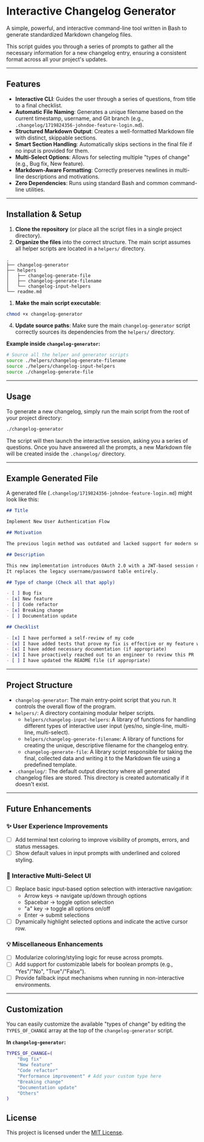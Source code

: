 # Interactive Changelog Generator

A simple, powerful, and interactive command-line tool written in Bash to generate standardized Markdown changelog files.

This script guides you through a series of prompts to gather all the necessary information for a new changelog entry, ensuring a consistent format across all your project's updates.

---

## Features

- **Interactive CLI**: Guides the user through a series of questions, from title to a final checklist.
- **Automatic File Naming**: Generates a unique filename based on the current timestamp, username, and Git branch (e.g., `.changelog/1719824356-johndoe-feature-login.md`).
- **Structured Markdown Output**: Creates a well-formatted Markdown file with distinct, skippable sections.
- **Smart Section Handling**: Automatically skips sections in the final file if no input is provided for them.
- **Multi-Select Options**: Allows for selecting multiple "types of change" (e.g., Bug fix, New feature).
- **Markdown-Aware Formatting**: Correctly preserves newlines in multi-line descriptions and motivations.
- **Zero Dependencies**: Runs using standard Bash and common command-line utilities.

---

## Installation & Setup

1. **Clone the repository** (or place all the script files in a single project directory).
2. **Organize the files** into the correct structure. The main script assumes all helper scripts are located in a `helpers/` directory.

```tree
.
├── changelog-generator
├── helpers
│   ├── changelog-generate-file
│   ├── changelog-generate-filename
│   └── changelog-input-helpers
└── readme.md
```

1. **Make the main script executable**:

```bash
chmod +x changelog-generator
```

4. **Update source paths**: Make sure the main `changelog-generator` script correctly sources its dependencies from the `helpers/` directory.

**Example inside `changelog-generator`:**

```bash
# Source all the helper and generator scripts
source ./helpers/changelog-generate-filename
source ./helpers/changelog-input-helpers
source ./changelog-generate-file
```

---

## Usage

To generate a new changelog, simply run the main script from the root of your project directory:

```bash
./changelog-generator
```

The script will then launch the interactive session, asking you a series of questions. Once you have answered all the prompts, a new Markdown file will be created inside the `.changelog/` directory.

---

## Example Generated File

A generated file (`.changelog/1719824356-johndoe-feature-login.md`) might look like this:

```markdown
## Title

Implement New User Authentication Flow

## Motivation

The previous login method was outdated and lacked support for modern security practices like multi-factor authentication. This change addresses issue #42.

## Description

This new implementation introduces OAuth 2.0 with a JWT-based session management system.
It replaces the legacy username/password table entirely.

## Type of change (Check all that apply)

- [ ] Bug fix
- [x] New feature
- [ ] Code refactor
- [x] Breaking change
- [ ] Documentation update

## Checklist

- [x] I have performed a self-review of my code
- [x] I have added tests that prove my fix is effective or my feature works
- [x] I have added necessary documentation (if appropriate)
- [x] I have proactively reached out to an engineer to review this PR
- [ ] I have updated the README file (if appropriate)
```

---

## Project Structure

- `changelog-generator`: The main entry-point script that you run. It controls the overall flow of the program.
- `helpers/`: A directory containing modular helper scripts.
  - `helpers/changelog-input-helpers`: A library of functions for handling different types of interactive user input (yes/no, single-line, multi-line, multi-select).
  - `helpers/changelog-generate-filename`: A library of functions for creating the unique, descriptive filename for the changelog entry.
  - `changelog-generate-file`: A library script responsible for taking the final, collected data and writing it to the Markdown file using a predefined template.
- `.changelog/`: The default output directory where all generated changelog files are stored. This directory is created automatically if it doesn't exist.

---

## Future Enhancements

### ✨ User Experience Improvements

- [ ] Add terminal text coloring to improve visibility of prompts, errors, and status messages.
- [ ] Show default values in input prompts with underlined and colored styling.

### 🎯 Interactive Multi-Select UI

- [ ] Replace basic input-based option selection with interactive navigation:
  - Arrow keys → navigate up/down through options  
  - Spacebar → toggle option selection  
  - "a" key → toggle all options on/off  
  - Enter → submit selections  
- [ ] Dynamically highlight selected options and indicate the active cursor row.

### 💡 Miscellaneous Enhancements

- [ ] Modularize coloring/styling logic for reuse across prompts.
- [ ] Add support for customizable labels for boolean prompts (e.g., "Yes"/"No", "True"/"False").
- [ ] Provide fallback input mechanisms when running in non-interactive environments.

---

## Customization

You can easily customize the available "types of change" by editing the `TYPES_OF_CHANGE` array at the top of the `changelog-generator` script.

**In `changelog-generator`:**

```bash
TYPES_OF_CHANGE=(
    "Bug fix"
    "New feature"
    "Code refactor"
    "Performance improvement" # Add your custom type here
    "Breaking change"
    "Documentation update"
    "Others"
)
```

## License

This project is licensed under the [MIT License](./LICENSE).
